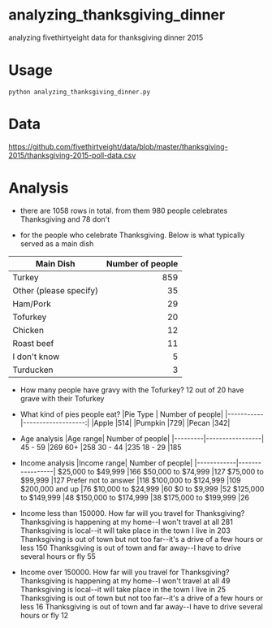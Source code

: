 # analyzing_thanksgiving_dinner
analyzing fivethirtyeight data for thanksgiving dinner  2015

# Usage
`python analyzing_thanksgiving_dinner.py`

# Data
https://github.com/fivethirtyeight/data/blob/master/thanksgiving-2015/thanksgiving-2015-poll-data.csv

# Analysis
- there are 1058 rows in total. from them 980 people celebrates Thanksgiving and 78 don't

- for the people who celebrate Thanksgiving. Below is what typically served as a main dish

|Main Dish|             Number of people|
----------|-----------------------------:|
|Turkey                    |859|
|Other (please specify)     |35|
|Ham/Pork                   |29|
|Tofurkey                   |20|
|Chicken                    |12|
|Roast beef                 |11|
|I don't know                |5|
|Turducken                   |3|

- How many people have gravy with the Tofurkey?
12 out of 20 have grave with their Tofurkey

- What kind of pies people eat?
|Pie Type   |   Number of people|
|-----------|-------------------:|
|Apple      |514|
|Pumpkin    |729|
|Pecan      |342|

- Age analysis
|Age range| Number of people|
|---------|-----------------|
45 - 59    |269
60+        |258
30 - 44    |235
18 - 29    |185

- Income analysis
|Income range| Number of people|
|------------|-----------------|
$25,000 to $49,999      |166
$50,000 to $74,999      |127
$75,000 to $99,999      |127
Prefer not to answer    |118
$100,000 to $124,999    |109
$200,000 and up          |76
$10,000 to $24,999       |60
$0 to $9,999             |52
$125,000 to $149,999     |48
$150,000 to $174,999     |38
$175,000 to $199,999     |26

- Income less than 150000. How far will you travel for Thanksgiving?
Thanksgiving is happening at my home--I won't travel at all                         281
Thanksgiving is local--it will take place in the town I live in                     203
Thanksgiving is out of town but not too far--it's a drive of a few hours or less    150
Thanksgiving is out of town and far away--I have to drive several hours or fly       55

- Income over  150000. How far will you travel for Thanksgiving?
Thanksgiving is happening at my home--I won't travel at all                         49
Thanksgiving is local--it will take place in the town I live in                     25
Thanksgiving is out of town but not too far--it's a drive of a few hours or less    16
Thanksgiving is out of town and far away--I have to drive several hours or fly      12





